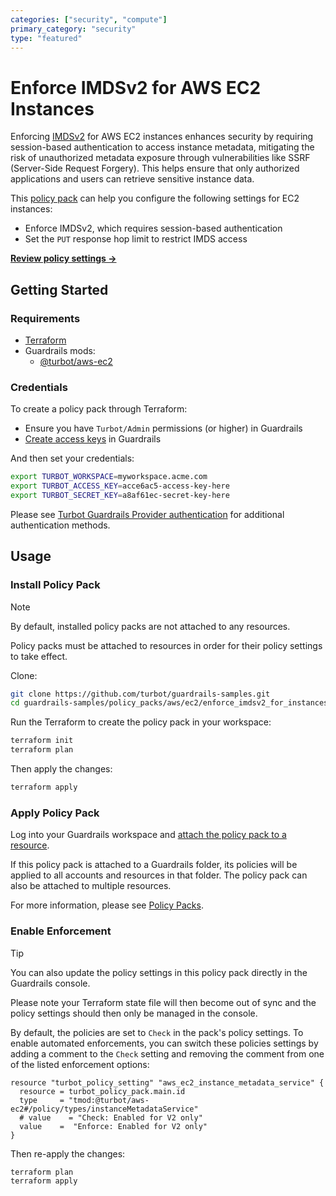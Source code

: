 ```yaml
---
categories: ["security", "compute"]
primary_category: "security"
type: "featured"
---
```


# Enforce IMDSv2 for AWS EC2 Instances

Enforcing [IMDSv2](https://docs.aws.amazon.com/AWSEC2/latest/UserGuide/configuring-instance-metadata-service.html) for AWS EC2 instances enhances security by requiring session-based authentication to access instance metadata, mitigating the risk of unauthorized metadata exposure through vulnerabilities like SSRF (Server-Side Request Forgery). This helps ensure that only authorized applications and users can retrieve sensitive instance data.

This [policy pack](https://turbot.com/guardrails/docs/concepts/policy-packs) can help you configure the following settings for EC2 instances:

- Enforce IMDSv2, which requires session-based authentication
- Set the `PUT` response hop limit to restrict IMDS access

**[Review policy settings →](https://hub.guardrails.turbot.com/policy-packs/aws_ec2_enforce_imdsv2_for_instances/settings)**

## Getting Started

### Requirements

- [Terraform](https://developer.hashicorp.com/terraform/install)
- Guardrails mods:
  - [@turbot/aws-ec2](https://hub.guardrails.turbot.com/mods/aws/mods/aws-ec2)

### Credentials

To create a policy pack through Terraform:

- Ensure you have `Turbot/Admin` permissions (or higher) in Guardrails
- [Create access keys](https://turbot.com/guardrails/docs/guides/iam/access-keys#generate-a-new-guardrails-api-access-key) in Guardrails

And then set your credentials:

```sh
export TURBOT_WORKSPACE=myworkspace.acme.com
export TURBOT_ACCESS_KEY=acce6ac5-access-key-here
export TURBOT_SECRET_KEY=a8af61ec-secret-key-here
```

Please see [Turbot Guardrails Provider authentication](https://registry.terraform.io/providers/turbot/turbot/latest/docs#authentication) for additional authentication methods.

## Usage

### Install Policy Pack

> [!NOTE]
> By default, installed policy packs are not attached to any resources.
>
> Policy packs must be attached to resources in order for their policy settings to take effect.

Clone:

```sh
git clone https://github.com/turbot/guardrails-samples.git
cd guardrails-samples/policy_packs/aws/ec2/enforce_imdsv2_for_instances
```

Run the Terraform to create the policy pack in your workspace:

```sh
terraform init
terraform plan
```

Then apply the changes:

```sh
terraform apply
```

### Apply Policy Pack

Log into your Guardrails workspace and [attach the policy pack to a resource](https://turbot.com/guardrails/docs/guides/policy-packs#attach-a-policy-pack-to-a-resource).

If this policy pack is attached to a Guardrails folder, its policies will be applied to all accounts and resources in that folder. The policy pack can also be attached to multiple resources.

For more information, please see [Policy Packs](https://turbot.com/guardrails/docs/concepts/policy-packs).

### Enable Enforcement

> [!TIP]
> You can also update the policy settings in this policy pack directly in the Guardrails console.
>
> Please note your Terraform state file will then become out of sync and the policy settings should then only be managed in the console.

By default, the policies are set to `Check` in the pack's policy settings. To enable automated enforcements, you can switch these policies settings by adding a comment to the `Check` setting and removing the comment from one of the listed enforcement options:

```hcl
resource "turbot_policy_setting" "aws_ec2_instance_metadata_service" {
  resource = turbot_policy_pack.main.id
  type     = "tmod:@turbot/aws-ec2#/policy/types/instanceMetadataService"
  # value    = "Check: Enabled for V2 only"
  value    =  "Enforce: Enabled for V2 only"
}
```

Then re-apply the changes:

```sh
terraform plan
terraform apply
```
